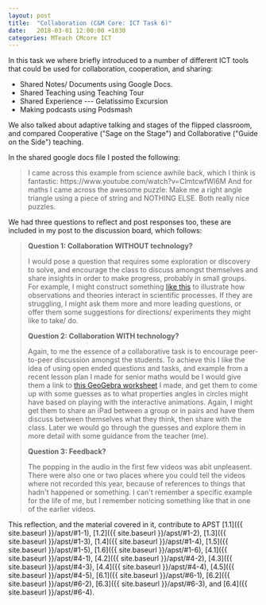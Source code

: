 ```yaml
---
layout: post
title:  "Collaboration (C&M Core: ICT Task 6)"
date:   2018-03-01 12:00:00 +1030
categories: MTeach CMcore ICT
---
```


In this task we where briefly introduced to a number of different ICT tools that could be used for collaboration, cooperation, and sharing:
- Shared Notes/ Documents using Google Docs.
- Shared Teaching using Teaching Tour
- Shared Experience --- Gelatissimo Excursion
- Making podcasts using Podsmash

We also talked about adaptive talking and stages of the flipped classroom, and compared Cooperative ("Sage on the Stage") and Collaborative ("Guide on the Side") teaching.

In the shared google docs file I posted the following:

<blockquote markdown="1">
I came across this example from science awhile back, which I think is fantastic:
https://www.youtube.com/watch?v=ClmtcwfWI6M
And for maths I came across the awesome puzzle: Make me a right angle triangle using a piece of string and NOTHING ELSE. Both really nice puzzles.
</blockquote>

We had three questions to reflect and post responses too, these are included in my post to the discussion board, which follows:

<blockquote markdown="1">

**Question 1: Collaboration WITHOUT technology?**

I would pose a question that requires some exploration or discovery to solve, and encourage the class to discuss amongst themselves and share insights in order to make progress, probably in small groups. For example, I might construct something [like this](https://youtu.be/ClmtcwfWI6M) to illustrate how observations and theories interact in scientific processes. If they are struggling, I might ask them more and more leading questions, or offer them some suggestions for directions/ experiments they might like to take/ do. 

**Question 2: Collaboration WITH technology?**

Again, to me the essence of a collaborative task is to encourage peer-to-peer discussion amongst the students. To achieve this I like the idea of using open ended questions and tasks, and example from a recent lesson plan I made for senior maths would be I would give them a link to [this GeoGebra worksheet](https://ggbm.at/kpREkaRQ) I made, and get them to come up with some guesses as to what properties angles in circles might have based on playing with the interactive animations. Again, I might get them to share an iPad between a group or in pairs and have them discuss between themselves what they think, then share with the class. Later we would go through the guesses and explore them in more detail with some guidance from the teacher (me). 

**Question 3: Feedback?**

The popping in the audio in the first few videos was abit unpleasent. There were also one or two places where you could tell the videos where not recorded this year, because of references to things that hadn't happened or something. I can't remember a specific example for the life of me, but I remember noticing something like that in one of the earlier videos.

</blockquote>

This reflection, and the material covered in it, contribute to APST 
[1.1]({{ site.baseurl }}/apst/#1-1),
[1.2]({{ site.baseurl }}/apst/#1-2),
[1.3]({{ site.baseurl }}/apst/#1-3),
[1.4]({{ site.baseurl }}/apst/#1-4),
[1.5]({{ site.baseurl }}/apst/#1-5),
[1.6]({{ site.baseurl }}/apst/#1-6),
[4.1]({{ site.baseurl }}/apst/#4-1),
[4.2]({{ site.baseurl }}/apst/#4-2),
[4.3]({{ site.baseurl }}/apst/#4-3),
[4.4]({{ site.baseurl }}/apst/#4-4),
[4.5]({{ site.baseurl }}/apst/#4-5),
[6.1]({{ site.baseurl }}/apst/#6-1),
[6.2]({{ site.baseurl }}/apst/#6-2),
[6.3]({{ site.baseurl }}/apst/#6-3), and
[6.4]({{ site.baseurl }}/apst/#6-4).

